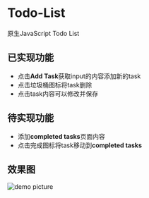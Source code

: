 # Todo-List
原生JavaScript Todo List

## 已实现功能
- 点击**Add Task**获取input的内容添加新的task
- 点击垃圾桶图标将task删除
- 点击task内容可以修改并保存
## 待实现功能
- 添加**completed tasks**页面内容
- 点击完成图标将task移动到**completed tasks**

## 效果图
![demo picture](https://imglf4.lf127.net/img/TXcxK3doS0N1dkN2aE52SHVZZzhWNXFmOHQzWE9SellWRUtkSXBYMDZvRC9GOGw0N3grSUVnPT0.png?imageView&thumbnail=2500y1316&type=png&quality=96&stripmeta=0%7Cwatermark&type=2&text=wqkg6IOh57OK57OKIC8gc29waGllaHUzNi5sb2Z0ZXIuY29t&font=bXN5aA==&gravity=southwest&dissolve=30&fontsize=680&dx=32&dy=36&stripmeta=0)
